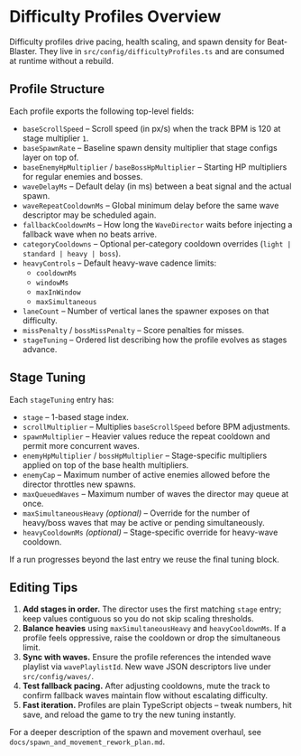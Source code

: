 # Difficulty Profiles Overview

Difficulty profiles drive pacing, health scaling, and spawn density for Beat-Blaster. They live in `src/config/difficultyProfiles.ts` and are consumed at runtime without a rebuild.

## Profile Structure

Each profile exports the following top-level fields:

- `baseScrollSpeed` – Scroll speed (in px/s) when the track BPM is 120 at stage multiplier `1`.
- `baseSpawnRate` – Baseline spawn density multiplier that stage configs layer on top of.
- `baseEnemyHpMultiplier` / `baseBossHpMultiplier` – Starting HP multipliers for regular enemies and bosses.
- `waveDelayMs` – Default delay (in ms) between a beat signal and the actual spawn.
- `waveRepeatCooldownMs` – Global minimum delay before the same wave descriptor may be scheduled again.
- `fallbackCooldownMs` – How long the `WaveDirector` waits before injecting a fallback wave when no beats arrive.
- `categoryCooldowns` – Optional per-category cooldown overrides (`light | standard | heavy | boss`).
- `heavyControls` – Default heavy-wave cadence limits:
  - `cooldownMs`
  - `windowMs`
  - `maxInWindow`
  - `maxSimultaneous`
- `laneCount` – Number of vertical lanes the spawner exposes on that difficulty.
- `missPenalty` / `bossMissPenalty` – Score penalties for misses.
- `stageTuning` – Ordered list describing how the profile evolves as stages advance.

## Stage Tuning

Each `stageTuning` entry has:

- `stage` – 1-based stage index.
- `scrollMultiplier` – Multiplies `baseScrollSpeed` before BPM adjustments.
- `spawnMultiplier` – Heavier values reduce the repeat cooldown and permit more concurrent waves.
- `enemyHpMultiplier` / `bossHpMultiplier` – Stage-specific multipliers applied on top of the base health multipliers.
- `enemyCap` – Maximum number of active enemies allowed before the director throttles new spawns.
- `maxQueuedWaves` – Maximum number of waves the director may queue at once.
- `maxSimultaneousHeavy` *(optional)* – Override for the number of heavy/boss waves that may be active or pending simultaneously.
- `heavyCooldownMs` *(optional)* – Stage-specific override for heavy-wave cooldown.

If a run progresses beyond the last entry we reuse the final tuning block.

## Editing Tips

1. **Add stages in order.** The director uses the first matching `stage` entry; keep values contiguous so you do not skip scaling thresholds.
2. **Balance heavies** using `maxSimultaneousHeavy` and `heavyCooldownMs`. If a profile feels oppressive, raise the cooldown or drop the simultaneous limit.
3. **Sync with waves.** Ensure the profile references the intended wave playlist via `wavePlaylistId`. New wave JSON descriptors live under `src/config/waves/`.
4. **Test fallback pacing.** After adjusting cooldowns, mute the track to confirm fallback waves maintain flow without escalating difficulty.
5. **Fast iteration.** Profiles are plain TypeScript objects – tweak numbers, hit save, and reload the game to try the new tuning instantly.

For a deeper description of the spawn and movement overhaul, see `docs/spawn_and_movement_rework_plan.md`.
